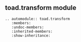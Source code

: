 ## toad.transform module


```eval_rst
.. automodule:: toad.transform
   :members:
   :undoc-members:
   :inherited-members:
   :show-inheritance:

```
